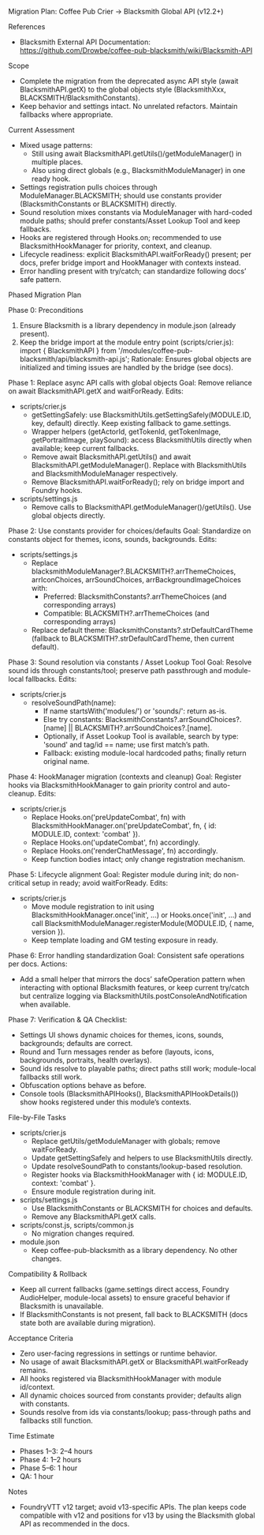 Migration Plan: Coffee Pub Crier → Blacksmith Global API (v12.2+)

References
- Blacksmith External API Documentation: https://github.com/Drowbe/coffee-pub-blacksmith/wiki/Blacksmith-API

Scope
- Complete the migration from the deprecated async API style (await BlacksmithAPI.getX) to the global objects style (BlacksmithXxx, BLACKSMITH/BlacksmithConstants).
- Keep behavior and settings intact. No unrelated refactors. Maintain fallbacks where appropriate.

Current Assessment
- Mixed usage patterns:
  - Still using await BlacksmithAPI.getUtils()/getModuleManager() in multiple places.
  - Also using direct globals (e.g., BlacksmithModuleManager) in one ready hook.
- Settings registration pulls choices through ModuleManager.BLACKSMITH; should use constants provider (BlacksmithConstants or BLACKSMITH) directly.
- Sound resolution mixes constants via ModuleManager with hard-coded module paths; should prefer constants/Asset Lookup Tool and keep fallbacks.
- Hooks are registered through Hooks.on; recommended to use BlacksmithHookManager for priority, context, and cleanup.
- Lifecycle readiness: explicit BlacksmithAPI.waitForReady() present; per docs, prefer bridge import and HookManager with contexts instead.
- Error handling present with try/catch; can standardize following docs’ safe pattern.

Phased Migration Plan

Phase 0: Preconditions
1) Ensure Blacksmith is a library dependency in module.json (already present).
2) Keep the bridge import at the module entry point (scripts/crier.js):
   import { BlacksmithAPI } from '/modules/coffee-pub-blacksmith/api/blacksmith-api.js';
   Rationale: Ensures global objects are initialized and timing issues are handled by the bridge (see docs).

Phase 1: Replace async API calls with global objects
Goal: Remove reliance on await BlacksmithAPI.getX and waitForReady.
Edits:
- scripts/crier.js
  - getSettingSafely: use BlacksmithUtils.getSettingSafely(MODULE.ID, key, default) directly. Keep existing fallback to game.settings.
  - Wrapper helpers (getActorId, getTokenId, getTokenImage, getPortraitImage, playSound): access BlacksmithUtils directly when available; keep current fallbacks.
  - Remove await BlacksmithAPI.getUtils() and await BlacksmithAPI.getModuleManager(). Replace with BlacksmithUtils and BlacksmithModuleManager respectively.
  - Remove BlacksmithAPI.waitForReady(); rely on bridge import and Foundry hooks.
- scripts/settings.js
  - Remove calls to BlacksmithAPI.getModuleManager()/getUtils(). Use global objects directly.

Phase 2: Use constants provider for choices/defaults
Goal: Standardize on constants object for themes, icons, sounds, backgrounds.
Edits:
- scripts/settings.js
  - Replace blacksmithModuleManager?.BLACKSMITH?.arrThemeChoices, arrIconChoices, arrSoundChoices, arrBackgroundImageChoices with:
    - Preferred: BlacksmithConstants?.arrThemeChoices (and corresponding arrays)
    - Compatible: BLACKSMITH?.arrThemeChoices (and corresponding arrays)
  - Replace default theme: BlacksmithConstants?.strDefaultCardTheme (fallback to BLACKSMITH?.strDefaultCardTheme, then current default).

Phase 3: Sound resolution via constants / Asset Lookup Tool
Goal: Resolve sound ids through constants/tool; preserve path passthrough and module-local fallbacks.
Edits:
- scripts/crier.js
  - resolveSoundPath(name):
    - If name startsWith('modules/') or 'sounds/': return as-is.
    - Else try constants: BlacksmithConstants?.arrSoundChoices?.[name] || BLACKSMITH?.arrSoundChoices?.[name].
    - Optionally, if Asset Lookup Tool is available, search by type: 'sound' and tag/id == name; use first match’s path.
    - Fallback: existing module-local hardcoded paths; finally return original name.

Phase 4: HookManager migration (contexts and cleanup)
Goal: Register hooks via BlacksmithHookManager to gain priority control and auto-cleanup.
Edits:
- scripts/crier.js
  - Replace Hooks.on('preUpdateCombat', fn) with BlacksmithHookManager.on('preUpdateCombat', fn, { id: MODULE.ID, context: 'combat' }).
  - Replace Hooks.on('updateCombat', fn) accordingly.
  - Replace Hooks.on('renderChatMessage', fn) accordingly.
  - Keep function bodies intact; only change registration mechanism.

Phase 5: Lifecycle alignment
Goal: Register module during init; do non-critical setup in ready; avoid waitForReady.
Edits:
- scripts/crier.js
  - Move module registration to init using BlacksmithHookManager.once('init', ...) or Hooks.once('init', ...) and call BlacksmithModuleManager.registerModule(MODULE.ID, { name, version }).
  - Keep template loading and GM testing exposure in ready.

Phase 6: Error handling standardization
Goal: Consistent safe operations per docs.
Actions:
- Add a small helper that mirrors the docs’ safeOperation pattern when interacting with optional Blacksmith features, or keep current try/catch but centralize logging via BlacksmithUtils.postConsoleAndNotification when available.

Phase 7: Verification & QA
Checklist:
- Settings UI shows dynamic choices for themes, icons, sounds, backgrounds; defaults are correct.
- Round and Turn messages render as before (layouts, icons, backgrounds, portraits, health overlays).
- Sound ids resolve to playable paths; direct paths still work; module-local fallbacks still work.
- Obfuscation options behave as before.
- Console tools (BlacksmithAPIHooks(), BlacksmithAPIHookDetails()) show hooks registered under this module’s contexts.

File-by-File Tasks
- scripts/crier.js
  - Replace getUtils/getModuleManager with globals; remove waitForReady.
  - Update getSettingSafely and helpers to use BlacksmithUtils directly.
  - Update resolveSoundPath to constants/lookup-based resolution.
  - Register hooks via BlacksmithHookManager with { id: MODULE.ID, context: 'combat' }.
  - Ensure module registration during init.
- scripts/settings.js
  - Use BlacksmithConstants or BLACKSMITH for choices and defaults.
  - Remove any BlacksmithAPI.getX calls.
- scripts/const.js, scripts/common.js
  - No migration changes required.
- module.json
  - Keep coffee-pub-blacksmith as a library dependency. No other changes.

Compatibility & Rollback
- Keep all current fallbacks (game.settings direct access, Foundry AudioHelper, module-local assets) to ensure graceful behavior if Blacksmith is unavailable.
- If BlacksmithConstants is not present, fall back to BLACKSMITH (docs state both are available during migration).

Acceptance Criteria
- Zero user-facing regressions in settings or runtime behavior.
- No usage of await BlacksmithAPI.getX or BlacksmithAPI.waitForReady remains.
- All hooks registered via BlacksmithHookManager with module id/context.
- All dynamic choices sourced from constants provider; defaults align with constants.
- Sounds resolve from ids via constants/lookup; pass-through paths and fallbacks still function.

Time Estimate
- Phases 1–3: 2–4 hours
- Phase 4: 1–2 hours
- Phase 5–6: 1 hour
- QA: 1 hour

Notes
- FoundryVTT v12 target; avoid v13-specific APIs. The plan keeps code compatible with v12 and positions for v13 by using the Blacksmith global API as recommended in the docs.

